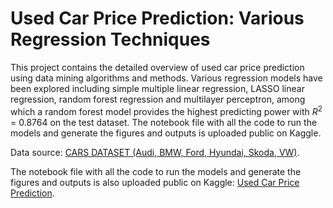 # Used Car Price Prediction: Various Regression Techniques

This project contains the detailed overview of used car price prediction using data mining algorithms and methods. Various regression models have been explored including simple multiple linear regression, LASSO linear regression, random forest regression and multilayer perceptron, among which a random forest model provides the highest predicting power with _R_<sup>2</sup> = 0.8764 on the test dataset. The notebook file with all the code to run the models and generate the figures and outputs is uploaded public on Kaggle.

Data source: [CARS DATASET (Audi, BMW, Ford, Hyundai, Skoda, VW)](https://www.kaggle.com/aishwaryamuthukumar/cars-dataset-audi-bmw-ford-hyundai-skoda-vw).

The notebook file with all the code to run the models and generate the figures and outputs is also uploaded public on Kaggle: [Used Car Price Prediction](https://www.kaggle.com/leizhiyu/used-car-price-prediction).

